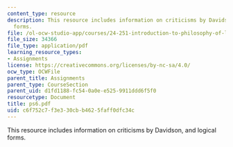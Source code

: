 ```yaml
---
content_type: resource
description: This resource includes information on criticisms by Davidson, and logical
  forms.
file: /ol-ocw-studio-app/courses/24-251-introduction-to-philosophy-of-language-spring-2006/c6f752c7f3e330cbb4625faff0dfc34c_ps6.pdf
file_size: 34366
file_type: application/pdf
learning_resource_types:
- Assignments
license: https://creativecommons.org/licenses/by-nc-sa/4.0/
ocw_type: OCWFile
parent_title: Assignments
parent_type: CourseSection
parent_uid: d1fd1188-fc54-0a0e-e525-9911ddd6f5f0
resourcetype: Document
title: ps6.pdf
uid: c6f752c7-f3e3-30cb-b462-5faff0dfc34c
---
```

This resource includes information on criticisms by Davidson, and logical forms.